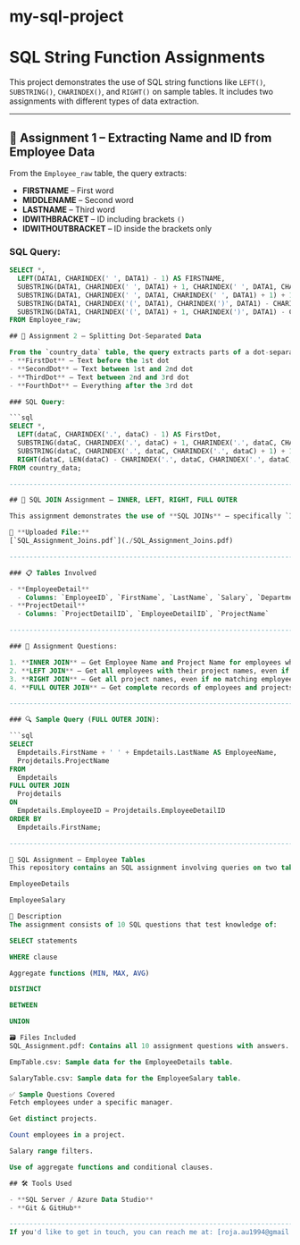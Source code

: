 # my-sql-project

# SQL String Function Assignments

This project demonstrates the use of SQL string functions like `LEFT()`, `SUBSTRING()`, `CHARINDEX()`, and `RIGHT()` on sample tables. It includes two assignments with different types of data extraction.

---

## 📘 Assignment 1 – Extracting Name and ID from Employee Data

From the `Employee_raw` table, the query extracts:
- **FIRSTNAME** – First word
- **MIDDLENAME** – Second word
- **LASTNAME** – Third word
- **IDWITHBRACKET** – ID including brackets `()`
- **IDWITHOUTBRACKET** – ID inside the brackets only

### SQL Query:

```sql
SELECT *,  
  LEFT(DATA1, CHARINDEX(' ', DATA1) - 1) AS FIRSTNAME,  
  SUBSTRING(DATA1, CHARINDEX(' ', DATA1) + 1, CHARINDEX(' ', DATA1, CHARINDEX(' ', DATA1) + 1) - CHARINDEX(' ', DATA1) - 1) AS MIDDLENAME,  
  SUBSTRING(DATA1, CHARINDEX(' ', DATA1, CHARINDEX(' ', DATA1) + 1) + 1, CHARINDEX('(', DATA1) - CHARINDEX(' ', DATA1, CHARINDEX(' ', DATA1) + 1) - 1) AS LASTNAME,  
  SUBSTRING(DATA1, CHARINDEX('(', DATA1), CHARINDEX(')', DATA1) - CHARINDEX('(', DATA1) - 1) AS IDWITHBRACKET,  
  SUBSTRING(DATA1, CHARINDEX('(', DATA1) + 1, CHARINDEX(')', DATA1) - CHARINDEX('(', DATA1) - 1) AS IDWITHOUTBRACKET  
FROM Employee_raw;

## 📘 Assignment 2 – Splitting Dot-Separated Data

From the `country_data` table, the query extracts parts of a dot-separated string:
- **FirstDot** – Text before the 1st dot
- **SecondDot** – Text between 1st and 2nd dot
- **ThirdDot** – Text between 2nd and 3rd dot
- **FourthDot** – Everything after the 3rd dot

### SQL Query:

```sql
SELECT *,  
  LEFT(dataC, CHARINDEX('.', dataC) - 1) AS FirstDot,  
  SUBSTRING(dataC, CHARINDEX('.', dataC) + 1, CHARINDEX('.', dataC, CHARINDEX('.', dataC) + 1) - CHARINDEX('.', dataC) - 1) AS SecondDot,  
  SUBSTRING(dataC, CHARINDEX('.', dataC, CHARINDEX('.', dataC) + 1) + 1, CHARINDEX('.', dataC, CHARINDEX('.', dataC, CHARINDEX('.', dataC) + 1) + 1) - CHARINDEX('.', dataC, CHARINDEX('.', dataC) + 1) - 1) AS ThirdDot,  
  RIGHT(dataC, LEN(dataC) - CHARINDEX('.', dataC, CHARINDEX('.', dataC, CHARINDEX('.', dataC) + 1) + 1)) AS FourthDot  
FROM country_data;

------------------------------------------------------------------------------------------------------

## 🔄 SQL JOIN Assignment – INNER, LEFT, RIGHT, FULL OUTER

This assignment demonstrates the use of **SQL JOINs** – specifically `INNER JOIN`, `LEFT JOIN`, `RIGHT JOIN`, and `FULL OUTER JOIN` – using two tables: `EmployeeDetail` and `ProjectDetail`.

📄 **Uploaded File:**  
[`SQL_Assignment_Joins.pdf`](./SQL_Assignment_Joins.pdf)

---------------------------------------------------------------------------------------------------------

### 📋 Tables Involved

- **EmployeeDetail**
  - Columns: `EmployeeID`, `FirstName`, `LastName`, `Salary`, `Department`, `Gender`
- **ProjectDetail**
  - Columns: `ProjectDetailID`, `EmployeeDetailID`, `ProjectName`

---------------------------------------------------------------------------------------------------------

### 📌 Assignment Questions:

1. **INNER JOIN** – Get Employee Name and Project Name for employees who are assigned to projects.  
2. **LEFT JOIN** – Get all employees with their project names, even if no project is assigned.  
3. **RIGHT JOIN** – Get all project names, even if no matching employee exists.  
4. **FULL OUTER JOIN** – Get complete records of employees and projects, including unmatched ones.

---------------------------------------------------------------------------------------------------------

### 🔍 Sample Query (FULL OUTER JOIN):

```sql
SELECT 
  Empdetails.FirstName + ' ' + Empdetails.LastName AS EmployeeName,
  Projdetails.ProjectName
FROM 
  Empdetails
FULL OUTER JOIN 
  Projdetails
ON 
  Empdetails.EmployeeID = Projdetails.EmployeeDetailID
ORDER BY 
  Empdetails.FirstName;

-----------------------------------------------------------------------------------------------------------------

📘 SQL Assignment – Employee Tables
This repository contains an SQL assignment involving queries on two tables:

EmployeeDetails

EmployeeSalary

📄 Description
The assignment consists of 10 SQL questions that test knowledge of:

SELECT statements

WHERE clause

Aggregate functions (MIN, MAX, AVG)

DISTINCT

BETWEEN

UNION

🗃️ Files Included
SQL_Assignment.pdf: Contains all 10 assignment questions with answers.

EmpTable.csv: Sample data for the EmployeeDetails table.

SalaryTable.csv: Sample data for the EmployeeSalary table.

✅ Sample Questions Covered
Fetch employees under a specific manager.

Get distinct projects.

Count employees in a project.

Salary range filters.

Use of aggregate functions and conditional clauses.

## 🛠 Tools Used

- **SQL Server / Azure Data Studio**
- **Git & GitHub**

-----------------------------------------------------------------------------------------------------------------
If you'd like to get in touch, you can reach me at: [roja.au1994@gmail.com](mailto:roja.au1994@gmail.com)


